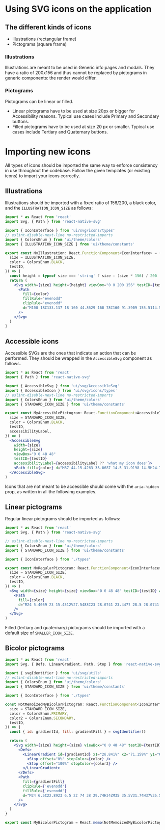 # Using SVG icons on the application

## The different kinds of icons

- Illustrations (rectangular frame)
- Pictograms (square frame)

### Illustrations

Illustrations are meant to be used in Generic info pages and modals. They have a ratio of 200x156 and thus cannot be replaced by pictograms in generic components: the render would differ.

### Pictograms

Pictograms can be linear or filled.

- Linear pictograms have to be used at size 20px or bigger for Accessibility reasons. Typical use cases include Primary and Secondary buttons.
- Filled pictograms have to be used at size 20 px or smaller. Typical use cases include Tertiary and Quaternary buttons.

# Importing new icons

All types of icons should be imported the same way to enforce consistency in use throughout the codebase. Follow the given templates (or existing icons) to import your icons correctly.

## Illustrations

Illustrations should be imported with a fixed ratio of 156/200, a black color, and the `ILLUSTRATION_ICON_SIZE` as follows:

```jsx
import * as React from 'react'
import Svg, { Path } from 'react-native-svg'

import { IconInterface } from 'ui/svg/icons/types'
// eslint-disable-next-line no-restricted-imports
import { ColorsEnum } from 'ui/theme/colors'
import { ILLUSTRATION_ICON_SIZE } from 'ui/theme/constants'

export const MyIllustration: React.FunctionComponent<IconInterface> = ({
  size = ILLUSTRATION_ICON_SIZE,
  color = ColorsEnum.BLACK,
  testID,
}) => {
  const height = typeof size === 'string' ? size : (size * 156) / 200
  return (
    <Svg width={size} height={height} viewBox="0 0 200 156" testID={testID} aria-hidden>
      <Path
        fill={color}
        fillRule="evenodd"
        clipRule="evenodd"
        d="M100 18C133.137 18 160 44.8629 160 78C160 91.3909 155.5114.525C146.542 115.12 70C112 67.792 113.787 66 116 66Z"
      />
    </Svg>
  )
}
```

## Accessible icons

Accessible SVGs are the ones that indicate an action that can be performed. They should be wrapped in the `AccessibleSvg` component as follows.

```jsx
import * as React from 'react'
import { Path } from 'react-native-svg'

import { AccessibleSvg } from 'ui/svg/AccessibleSvg'
import { AccessibleIcon } from 'ui/svg/icons/types'
// eslint-disable-next-line no-restricted-imports
import { ColorsEnum } from 'ui/theme/colors'
import { STANDARD_ICON_SIZE } from 'ui/theme/constants'

export const MyAccessiblePictogram: React.FunctionComponent<AccessibleIcon> = ({
  size = STANDARD_ICON_SIZE,
  color = ColorsEnum.BLACK,
  testID,
  accessibilityLabel,
}) => (
  <AccessibleSvg
    width={size}
    height={size}
    viewBox="0 0 48 48"
    testID={testID}
    accessibilityLabel={accessibilityLabel ?? 'what my icon does'}>
    <Path fill={color} d="M37 44.15.4263 33.0687 14.5 31.9198 14.5H24.7191Z" />
  </AccessibleSvg>
)
```

Icons that are not meant to be accessible should come with the `aria-hidden` prop, as written in all the following examples.

## Linear pictograms

Regular linear pictograms should be imported as follows:

```jsx
import * as React from 'react'
import Svg, { Path } from 'react-native-svg'

// eslint-disable-next-line no-restricted-imports
import { ColorsEnum } from 'ui/theme/colors'
import { STANDARD_ICON_SIZE } from 'ui/theme/constants'

import { IconInterface } from './types'

export const MyRegularPictogram: React.FunctionComponent<IconInterface> = ({
  size = STANDARD_ICON_SIZE,
  color = ColorsEnum.BLACK,
  testID,
}) => (
  <Svg width={size} height={size} viewBox="0 0 48 48" testID={testID} aria-hidden>
    <Path
      fill={color}
      d="M24 5.4059 23 15.4512V27.5488C23 28.0741 23.4477 28.5 28.0741 25 27.5488V15.4512Z"
    />
  </Svg>
)
```

Filled (tertiary and quaternary) pictograms should be imported with a default size of `SMALLER_ICON_SIZE`.

## Bicolor pictograms

```jsx
import * as React from 'react'
import Svg, { Defs, LinearGradient, Path, Stop } from 'react-native-svg'

import { svgIdentifier } from 'ui/svg/utils'
// eslint-disable-next-line no-restricted-imports
import { ColorsEnum } from 'ui/theme/colors'
import { STANDARD_ICON_SIZE } from 'ui/theme/constants'

import { IconInterface } from './types'

const NotMemoizedMyBicolorPictogram: React.FunctionComponent<IconInterface> = ({
  size = STANDARD_ICON_SIZE,
  color = ColorsEnum.PRIMARY,
  color2 = ColorsEnum.SECONDARY,
  testID,
}) => {
  const { id: gradientId, fill: gradientFill } = svgIdentifier()

  return (
    <Svg width={size} height={size} viewBox="0 0 48 48" testID={testID} aria-hidden>
      <Defs>
        <LinearGradient id={gradientId} x1="28.841%" x2="71.159%" y1="0%" y2="100%">
          <Stop offset="0%" stopColor={color} />
          <Stop offset="100%" stopColor={color2} />
        </LinearGradient>
      </Defs>
      <Path
        fill={gradientFill}
        clipRule={'evenodd'}
        fillRule={'evenodd'}
        d="M24 6.5C22.8923 6.5 22 74 38 29.74H34ZM35 35.5V31.74H37V35.5H35Z"
      />
    </Svg>
  )
}

export const MyBicolorPictogram = React.memo(NotMemoizedMyBicolorPictogram)
```
